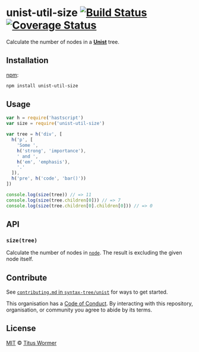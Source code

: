 # unist-util-size [![Build Status][travis-badge]][travis] [![Coverage Status][codecov-badge]][codecov]

Calculate the number of nodes in a [**Unist**][unist] tree.

## Installation

[npm][]:

```bash
npm install unist-util-size
```

## Usage

```js
var h = require('hastscript')
var size = require('unist-util-size')

var tree = h('div', [
  h('p', [
    'Some ',
    h('strong', 'importance'),
    ' and ',
    h('em', 'emphasis'),
    '.'
  ]),
  h('pre', h('code', 'bar()'))
])

console.log(size(tree)) // => 11
console.log(size(tree.children[0])) // => 7
console.log(size(tree.children[0].children[0])) // => 0
```

## API

### `size(tree)`

Calculate the number of nodes in [`node`][node].
The result is excluding the given node itself.

## Contribute

See [`contributing.md` in `syntax-tree/unist`][contributing] for ways to get
started.

This organisation has a [Code of Conduct][coc].  By interacting with this
repository, organisation, or community you agree to abide by its terms.

## License

[MIT][license] © [Titus Wormer][author]

<!-- Definitions -->

[travis-badge]: https://img.shields.io/travis/syntax-tree/unist-util-size.svg

[travis]: https://travis-ci.org/syntax-tree/unist-util-size

[codecov-badge]: https://img.shields.io/codecov/c/github/syntax-tree/unist-util-size.svg

[codecov]: https://codecov.io/github/syntax-tree/unist-util-size

[npm]: https://docs.npmjs.com/cli/install

[license]: license

[author]: http://wooorm.com

[unist]: https://github.com/syntax-tree/unist

[node]: https://github.com/syntax-tree/unist#node

[contributing]: https://github.com/syntax-tree/unist/blob/master/contributing.md

[coc]: https://github.com/syntax-tree/unist/blob/master/code-of-conduct.md
